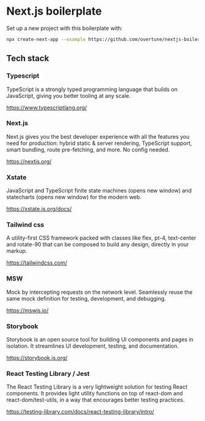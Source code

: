 # Next.js boilerplate

Set up a new project with this boilerplate with:

```sh
npx create-next-app --example https://github.com/overtune/nextjs-boilerplate
```

## Tech stack

### Typescript 

TypeScript is a strongly typed programming language that builds on JavaScript, giving you better tooling at any scale.

https://www.typescriptlang.org/

### Next.js

Next.js gives you the best developer experience with all the features you need for production: hybrid static & server rendering, TypeScript support, smart bundling, route pre-fetching, and more. No config needed.

https://nextjs.org/

### Xstate

JavaScript and TypeScript finite state machines (opens new window) and statecharts (opens new window) for the modern web.

https://xstate.js.org/docs/

### Tailwind css

A utility-first CSS framework packed with classes like flex, pt-4, text-center and rotate-90 that can be composed to build any design, directly in your markup.

https://tailwindcss.com/

### MSW 

Mock by intercepting requests on the network level. Seamlessly reuse the same mock definition for testing, development, and debugging.

https://mswjs.io/

### Storybook 

Storybook is an open source tool for building UI components and pages in isolation. It streamlines UI development, testing, and documentation.

https://storybook.js.org/

### React Testing Library / Jest

The React Testing Library is a very lightweight solution for testing React components. It provides light utility functions on top of react-dom and react-dom/test-utils, in a way that encourages better testing practices.

https://testing-library.com/docs/react-testing-library/intro/
